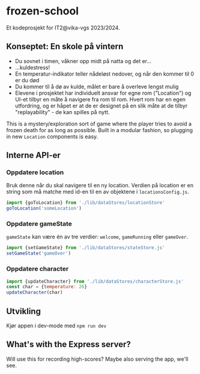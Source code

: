# frozen-school

Et kodeprosjekt for IT2@vika-vgs 2023/2024.

## Konseptet: En skole på vintern
  - Du sovnet i timen, våkner opp midt på natta og det er...
  - ...kuldestress!
  - En temperatur-indikator teller nådeløst nedover, og når den kommer til 0 er du død
  - Du kommer til å dø av kulde, målet er bare å overleve lengst mulig
  - Elevene i prosjektet har individuelt ansvar for egne rom ("Location") og UI-et tilbyr en måte å navigere fra rom til rom. Hvert rom har en egen utfordring, og er håpet er at de er designet på en slik måte at de tilbyr "replayability" - de kan spilles på nytt.

This is a mystery/exploration sort of game where the player tries to avoid a frozen death for as long as possible. Built in a modular fashion, so plugging in new `Location` components is easy.

## Interne API-er

### Oppdatere location

Bruk denne når du skal navigere til en ny location. Verdien på location er en string som må matche med id-en til en av objektene i `locationsConfig.js`.

```js
import {goToLocation} from './lib/dataStores/locationStore'
goToLocation('someLocation')
```

### Oppdatere gameState

`gameState` kan være én av tre verdier: `welcome`, `gameRunning` eller `gameOver`. 

```js
import {setGameState} from './lib/dataStores/stateStore.js'
setGameState('gameOver')
```

### Oppdatere character

```js
import {updateCharacter} from './lib/dataStores/characterStore.js'
const char = {temperature: 26}
updateCharacter(char)
```


## Utvikling

Kjør appen i dev-mode med `npm run dev`

## What's with the Express server?

Will use this for recording high-scores? Maybe also serving the app, we'll see.